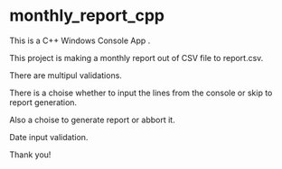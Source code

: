 # monthly_report_cpp
This is a C++ Windows Console App .

This project is making a monthly report out of CSV file to report.csv.

There are multipul validations.

There is a choise whether to input the lines from the console or skip to report generation.

Also a choise to generate report or abbort it.

Date input validation.

Thank you!




